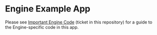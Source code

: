 # Engine Example App

Please see [Important Engine Code](https://github.com/weshenderson/engine-android-background-example/issues/1) (ticket in this repository) for a guide to the Engine-specific code in this app.
